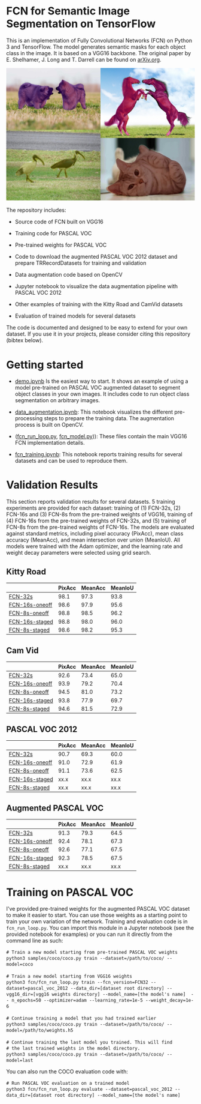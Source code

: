 # FCN for Semantic Image Segmentation on TensorFlow

 

This is an implementation of Fully Convolutional Networks (FCN) on Python 3 and TensorFlow. The model generates semantic masks for each object class in the image. It is based on a VGG16 backbone. The original paper by E. Shelhamer, J. Long and T. Darrell can be found on [arXiv.org](https://arxiv.org/abs/1605.06211).

 

![Semantic Segmentation Sample](assets/sample1.png)

 

The repository includes:

* Source code of FCN built on VGG16

* Training code for PASCAL VOC

* Pre-trained weights for PASCAL VOC

* Code to download the augmented PASCAL VOC 2012 dataset and prepare TRRecordDatasets for training and validation

* Data augmentation code based on OpenCV

* Jupyter notebook to visualize the data augmentation pipeline with PASCAL VOC 2012

* Other examples of training with the Kitty Road and CamVid datasets

* Evaluation of trained models for several datasets

 

The code is documented and designed to be easy to extend for your own dataset. If you use it in your projects, please consider citing this repository (bibtex below).

 

# Getting started

 

* [demo.ipynb](samples/demo.ipynb) Is the easiest way to start. It shows an example of using a model pre-trained on PASCAL VOC augmented dataset to segment object classes in your own images. It includes code to run object class segmentation on arbitrary images.

 

* [data_augmentation.ipynb](fcn/data_augmentation.ipynb): This notebook visualizes the different pre-processing steps to prepare the training data. The augmentation process is built on OpenCV.

 

* ([fcn_run_loop.py](fcn/fcn_run_loop.py), [fcn_model.py](fcn/fcn_model.py))): These files contain the main VGG16 FCN implementation details.

 

* [fcn_training.ipynb](fcn/fcn_training.ipynb): This notebook reports training results for several datasets and can be used to reproduce them.

 

# Validation Results

 

This section reports validation results for several datasets. 5 training experiments are provided for each dataset: training of (1) FCN-32s, (2) FCN-16s and (3) FCN-8s from the pre-trained weights of VGG16, training of (4) FCN-16s from the pre-trained weights of FCN-32s, and (5) training of FCN-8s from the pre-trained weights of FCN-16s. The models are evaluated against standard metrics, including pixel accuracy (PixAcc), mean class accuracy (MeanAcc), and mean intersection over union (MeanIoU). All models were trained with the Adam optimizer, and the learning rate and weight decay parameters were selected using grid search.

 

## Kitty Road

 

|                                                                | PixAcc      | MeanAcc     | MeanIoU     |
|----------------------------------------------------------------|-------------|-------------|-------------|
| [FCN-32s](results/kitty_road_fcn32s.jpg)                       | 98.1        | 97.3        | 93.8        |
| [FCN-16s-oneoff](results/kitty_road_fcn16s_oneoff.jpg)         | 98.6        | 97.9        | 95.6        |
| [FCN-8s-oneoff](results/kitty_road_fcn8s_oneoff.jpg)           | 98.8        | 98.5        | 96.2        |
| [FCN-16s-staged](results/kitty_road_fcn8s_staged.jpg)          | 98.8        | 98.0        | 96.0        |
| [FCN-8s-staged](results/kitty_road_fcn8s_staged.jpg)           | 98.6        | 98.2        | 95.3        |

 

## Cam Vid

 

|                                                                | PixAcc      | MeanAcc     | MeanIoU     |
|----------------------------------------------------------------|-------------|-------------|-------------|
| [FCN-32s](results/cam_vid_fcn32s.jpg)                          | 92.6        | 73.4        | 65.0        |
| [FCN-16s-oneoff](results/cam_vid_fcn16s_oneoff.jpg)            | 93.9        | 79.2        | 70.4        |
| [FCN-8s-oneoff](results/cam_vid_fcn8s_oneoff.jpg)              | 94.5        | 81.0        | 73.2        |
| [FCN-16s-staged](results/cam_vid_fcn8s_staged.jpg)             | 93.8        | 77.9        | 69.7        |
| [FCN-8s-staged](results/cam_vid_fcn8s_staged.jpg)              | 94.6        | 81.5        | 72.9        |

 

## PASCAL VOC 2012

 

|                                                                | PixAcc      | MeanAcc     | MeanIoU     |
|----------------------------------------------------------------|-------------|-------------|-------------|
| [FCN-32s](results/pascal_voc_2012_fcn32s.jpg)                  | 90.7        | 69.3        | 60.0        |
| [FCN-16s-oneoff](results/pascal_voc_2012_fcn16s_oneoff.jpg)    | 91.0        | 72.9        | 61.9        |
| [FCN-8s-oneoff](results/pascal_voc_2012_fcn8s_oneoff.jpg)      | 91.1        | 73.6        | 62.5        |
| [FCN-16s-staged](results/pascal_voc_2012_fcn8s_staged.jpg)     | xx.x        | xx.x        | xx.x        |
| [FCN-8s-staged](results/pascal_voc_2012_fcn8s_staged.jpg)      | xx.x        | xx.x        | xx.x        |

 

## Augmented PASCAL VOC

 

|                                                                | PixAcc      | MeanAcc     | MeanIoU     |
|----------------------------------------------------------------|-------------|-------------|-------------|
| [FCN-32s](results/pascal_plus_fcn32s.jpg)                      | 91.3        | 79.3        | 64.5        |
| [FCN-16s-oneoff](results/pascal_plus_fcn16s_oneoff.jpg)        | 92.4        | 78.1        | 67.3        |
| [FCN-8s-oneoff](results/pascal_plus_fcn8s_oneoff.jpg)          | 92.6        | 77.1        | 67.5        |
| [FCN-16s-staged](results/pascal_plus_fcn8s_staged.jpg)         | 92.3        | 78.5        | 67.5        |
| [FCN-8s-staged](results/pascal_plus_fcn8s_staged.jpg)          | xx.x        | xx.x        | xx.x        |

 

 

 

# Training on PASCAL VOC
I've provided pre-trained weights for the augmented PASCAL VOC dataset to make it easier to start. You can
use those weights as a starting point to train your own variation of the network.
Training and evaluation code is in `fcn_run_loop.py`. You can import this
module in a Jupyter notebook (see the provided notebook for examples) or you
can run it directly from the command line as such:

```
# Train a new model starting from pre-trained PASCAL VOC weights
python3 samples/coco/coco.py train --dataset=/path/to/coco/ --model=coco

# Train a new model starting from VGG16 weights
python3 fcn/fcn_run_loop.py train --fcn_version=FCN32 --dataset=pascal_voc_2012 --data_dir=[dataset root directory] --vgg16_dir=[vgg16 weights directory] --model_name=[the model's name]  -- n_epochs=50 --optimizer=adam --learning_rate=1e-5 --weight_decay=1e-6

# Continue training a model that you had trained earlier
python3 samples/coco/coco.py train --dataset=/path/to/coco/ --model=/path/to/weights.h5

# Continue training the last model you trained. This will find
# the last trained weights in the model directory.
python3 samples/coco/coco.py train --dataset=/path/to/coco/ --model=last
```

You can also run the COCO evaluation code with:
```
# Run PASCAL VOC evaluation on a trained model
python3 fcn/fcn_run_loop.py evaluate --dataset=pascal_voc_2012 --data_dir=[dataset root directory] --model_name=[the model's name]
```
